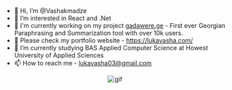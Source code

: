 - 👋 Hi, I’m @Vashakmadze
- 👀 I’m interested in React and .Net
- 📖 I'm currently working on my project [gadawere.ge](https://gadawere.ge/) - First ever Georgian Paraphrasing and Summarization tool with over 10k users.
- 💼 Please check my portfolio website - https://lukavasha.com/
- 🌱 I’m currently studying BAS Applied Computer Science at Howest University of Applied Sciences
- 📫 How to reach me - lukavasha03@gmail.com

<p align="center">
  <img src="https://media2.giphy.com/media/CuuSHzuc0O166MRfjt/giphy.gif?cid=ecf05e478e8b3nl2k6hvojucbxsukc2554j3zxqgrrc4sowf&rid=giphy.gif&ct=g" alt="gif" />
</p>


<!---
Vashakmadze/Vashakmadze is a ✨ special ✨ repository because its `README.md` (this file) appears on your GitHub profile.
You can click the Preview link to take a look at your changes.
--->
